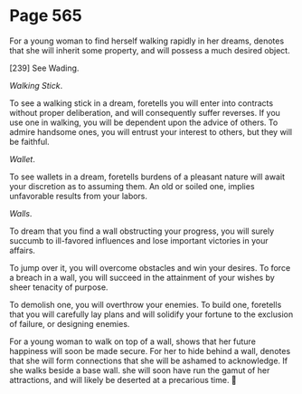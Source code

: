 # Page 565
For a young woman to find herself walking rapidly in her dreams,
denotes that she will inherit some property, and will possess
a much desired object.



[239] See Wading.


_Walking Stick_.


To see a walking stick in a dream, foretells you will enter into contracts
without proper deliberation, and will consequently suffer reverses.
If you use one in walking, you will be dependent upon the advice of others.
To admire handsome ones, you will entrust your interest to others,
but they will be faithful.


_Wallet_.


To see wallets in a dream, foretells burdens of a pleasant
nature will await your discretion as to assuming them.
An old or soiled one, implies unfavorable results from your labors.


_Walls_.


To dream that you find a wall obstructing your progress,
you will surely succumb to ill-favored influences and lose
important victories in your affairs.


To jump over it, you will overcome obstacles and win your desires.
To force a breach in a wall, you will succeed in the attainment
of your wishes by sheer tenacity of purpose.


To demolish one, you will overthrow your enemies.
To build one, foretells that you will carefully lay plans
and will solidify your fortune to the exclusion of failure,
or designing enemies.


For a young woman to walk on top of a wall, shows that her future
happiness will soon be made secure. For her to hide behind
a wall, denotes that she will form connections that she will
be ashamed to acknowledge. If she walks beside a base wall.
she will soon have run the gamut of her attractions, and will
likely be deserted at a precarious time.
